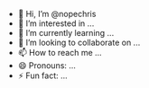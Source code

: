- 👋 Hi, I’m @nopechris
- 👀 I’m interested in ...
- 🌱 I’m currently learning ...
- 💞️ I’m looking to collaborate on ...
- 📫 How to reach me ...
- 😄 Pronouns: ...
- ⚡ Fun fact: ...

<!---
nopechris/nopechris is a ✨ special ✨ repository because its `README.md` (this file) appears on your GitHub profile.
You can click the Preview link to take a look at your changes.
--->
